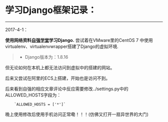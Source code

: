 # 学习Django框架记录：

---
    
2017-4-1：

**使用网络资料[自强学堂](http://www.ziqiangxuetang.com/django/django-tutorial.html "Django教程")学习Django.**
尝试着在VMware里的CentOS 7 中使用virtualenv、virtualenvwrapper搭建了Django的虚拟环境. 

> * Django版本为：1.8.16<br>

但无论如何在本机上都无法访问到虚拟中的搭建的网站。

后来又尝试在阿里的ECS上搭建，开始也是访问不到。

后来看到自强的相应文章评论中反应需要修改../settings.py中的ALLOWED_HOSTS字段为：

        `ALLOWED_HOSTS = ['*']`

晚上使用修改后使用手机访问正常嘞！！！(仿佛又打开一扇异世界的大门)




